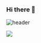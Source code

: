 ### Hi there 👋

![header](https://capsule-render.vercel.app/api?type=wave&color=auto&height=300&section=header&text=YoungchanCho&fontSize=90)

<img src="https://img.shields.io/badge/Flutter-02569B?style=for-the-badge&logo=Flutter&logoColor=white">

<!--
**choyc4643/choyc4643** is a ✨ _special_ ✨ repository because its `README.md` (this file) appears on your GitHub profile.

Here are some ideas to get you started:

- 🔭 I’m currently working on ...
- 🌱 I’m currently learning ...
- 👯 I’m looking to collaborate on ...
- 🤔 I’m looking for help with ...
- 💬 Ask me about ...
- 📫 How to reach me: ...
- 😄 Pronouns: ...
- ⚡ Fun fact: ...
-->
